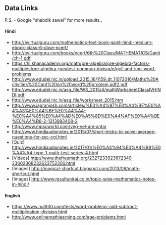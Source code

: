 ## Data Links

P.S. - Google "shabdik sawal" for more results..

#### Hindi
- http://evirtualguru.com/mathematics-text-book-ganit-hindi-medium-ebook-class-6-cbse-ncert/
- http://evirtualguru.com/books/ncert/6th%20Class/MATHEMATICS/Ganit/ch-1.pdf
- https://hi.khanacademy.org/math/pre-algebra/pre-algebra-factors-multiples/pre-algebra-greatest-common-divisor/e/gcf-and-lcm-word-problems
- http://www.edudel.nic.in/upload_2015_16/1159_dt_11072016/Maths%20Activities%20Card%20on%20word%20problem.pdf2.pdf
- http://www.edudel.nic.in/asg_file/WS_2015/4/mathWorksheetClassIVHINDI.pdf
- http://www.edudel.nic.in/asg_file/worksheet_2015.htm
- http://www.jagranjosh.com/articles/%E0%A4%97%E0%A4%BE%E0%A4%A3%E0%A4%BF%E0%A4%A4-%E0%A4%85%E0%A4%AD%E0%A5%8D%E0%A4%AF%E0%A4%BE%E0%A4%B8-2-1313993408-2
- http://www.mpscworld.com/veg-vel-ani-antar
- http://www.hindiaudionotes.in/2015/07/short-tricks-to-solve-average-questions-for-ssc-cgl.html
- [Quiz] http://www.hindiaudionotes.in/2017/01/%E0%A4%94%E0%A4%B8%E0%A4%A4-type-1-math-test-series-4.html
- [Videos] http://www.thefreemath.org/2327233923672340-23602368232623752306.html
- [Images] http://magical-shortcut.blogspot.com/2013/08/math-shortcut.html
- [Images] http://www.resultuniraj.co.in/topic-wise-mathematics-notes-in-hindi/


#### English
- https://www.math10.com/tests/word-problems-add-subtract-multiplication-division.html
- http://www.onlinemathlearning.com/age-problems.html
